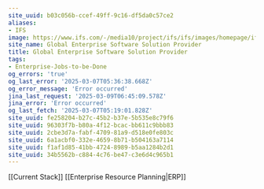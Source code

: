 ```yaml
---
site_uuid: b03c056b-ccef-49ff-9c16-df5da0c57ce2
aliases:
- IFS
image: https://www.ifs.com/-/media10/project/ifs/ifs/images/homepage/ifs-logo-2021-background.jpg
site_name: Global Enterprise Software Solution Provider
title: Global Enterprise Software Solution Provider
tags:
- Enterprise-Jobs-to-be-Done
og_errors: 'true'
og_last_error: '2025-03-07T05:36:38.668Z'
og_error_message: 'Error occurred'
jina_last_request: '2025-03-09T06:45:09.578Z'
jina_error: 'Error occurred'
og_last_fetch: '2025-03-07T05:19:01.828Z'
site_uuid: fe258204-b27c-45b2-b37e-5b535e8c79f6
site_uuid: 96303f7b-b80a-4f12-bcac-bb611c9bbb83
site_uuid: 2cbe3d7a-fabf-4709-81a9-d518e0fe803c
site_uuid: 6a1acbf0-332e-4659-8b71-b504163a7114
site_uuid: f1af1d85-41bb-4724-8989-b5aa1284b2d1
site_uuid: 34b5562b-c884-4c76-be47-c3e6d4c965b1
---
```

[[Current Stack]]
[[Enterprise Resource Planning|ERP]]

